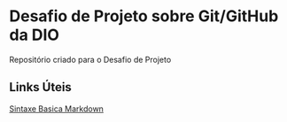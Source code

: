 #  Desafio de Projeto sobre Git/GitHub da DIO
Repositório criado para o Desafio de Projeto

## Links Úteis 
[Sintaxe Basica Markdown](https://www.markdownguide.org/basic-syntax/)
